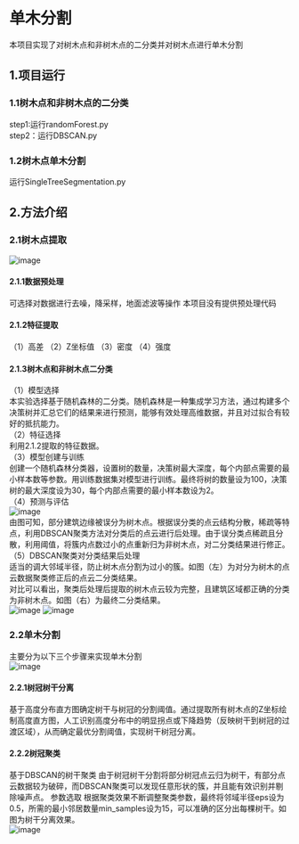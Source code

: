 # 单木分割
本项目实现了对树木点和非树木点的二分类并对树木点进行单木分割
## 1.项目运行
### 1.1树木点和非树木点的二分类   
step1:运行randomForest.py   
step2：运行DBSCAN.py   
### 1.2树木点单木分割   
运行SingleTreeSegmentation.py   

## 2.方法介绍
### 2.1树木点提取    
![image](https://github.com/user-attachments/assets/a5629963-a558-4ae3-8869-bc97c957a358)
#### 2.1.1数据预处理
可选择对数据进行去噪，降采样，地面滤波等操作
本项目没有提供预处理代码
#### 2.1.2特征提取
（1）高差
（2）Z坐标值
（3）密度
（4）强度
#### 2.1.3树木点和非树木点二分类
（1）模型选择      
本实验选择基于随机森林的二分类。随机森林是一种集成学习方法，通过构建多个决策树并汇总它们的结果来进行预测，能够有效处理高维数据，并且对过拟合有较好的抵抗能力。       
（2）特征选择   
利用2.1.2提取的特征数据。   
（3）模型创建与训练   
创建一个随机森林分类器，设置树的数量，决策树最大深度，每个内部点需要的最小样本数等参数。用训练数据集对模型进行训练。最终将树的数量设为100，决策树的最大深度设为30，每个内部点需要的最小样本数设为2。   
（4）预测与评估   
![image](https://github.com/user-attachments/assets/d6cc4a92-4336-4e8c-b02c-52cace83e981)   
由图可知，部分建筑边缘被误分为树木点。根据误分类的点云结构分散，稀疏等特点，利用DBSCAN聚类方法对分类后的点云进行后处理。由于误分类点稀疏且分散，利用阈值，将簇内点数过小的点重新归为非树木点，对二分类结果进行修正。   
（5）DBSCAN聚类对分类结果后处理   
适当的调大邻域半径，防止树木点分割为过小的簇。如图（左）为对分为树木的点云数据聚类修正后的点云二分类结果。    
对比可以看出，聚类后处理后提取的树木点云较为完整，且建筑区域都正确的分类为非树木点。如图（右）为最终二分类结果。    
![image](https://github.com/user-attachments/assets/7a75c77b-afe0-4ea8-9b71-f0c11f3d7ad8)
![image](https://github.com/user-attachments/assets/aefd0ac4-2ca3-47d4-aa04-679b76aace18)    
### 2.2单木分割
主要分为以下三个步骤来实现单木分割   
![image](https://github.com/user-attachments/assets/b15ca7f3-56a0-4d06-be9f-9e5ba8eb4dba)   
#### 2.2.1树冠树干分离
基于高度分布直方图确定树干与树冠的分割阈值。通过提取所有树木点的Z坐标绘制高度直方图，人工识别高度分布中的明显拐点或下降趋势（反映树干到树冠的过渡区域），从而确定最优分割阈值，实现树干树冠分离。   
#### 2.2.2树冠聚类
基于DBSCAN的树干聚类
由于树冠树干分割将部分树冠点云归为树干，有部分点云数据较为破碎，而DBSCAN聚类可以发现任意形状的簇，并且能有效识别并剔除噪声点。
参数选取
根据聚类效果不断调整聚类参数，最终将邻域半径eps设为0.5，所需的最小邻居数量min_samples设为15，可以准确的区分出每棵树干。如图为树干分离效果。   
![image](https://github.com/user-attachments/assets/d947cfbb-fe33-4572-84c2-9c9cffeb3735)   







